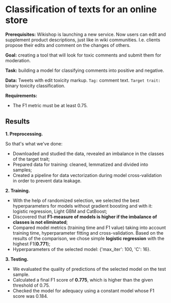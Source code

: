 # Classification of texts for an online store

**Prerequisites:** Wikishop is launching a new service. Now users can edit and supplement product descriptions, just like in wiki communities. I.e. clients propose their edits and comment on the changes of others.

**Goal:** creating a tool that will look for toxic comments and submit them for moderation.

**Task:** building a model for classifying comments into positive and negative.

**Data:** Tweets with edit toxicity markup. ```Tag:``` comment text. ```Target trait:``` binary toxicity classification.

**Requirements:**

* The F1 metric must be at least 0.75.

## Results

**1. Preprocessing.**

So that's what we've done: 

* Downloaded and studied the data, revealed an imbalance in the classes of the target trait;
* Prepared data for training: cleaned, lemmatized and divided into samples;
* Created a pipeline for data vectorization during model cross-validation in order to prevent data leakage.

**2. Training.**

* With the help of randomized selection, we selected the best hyperparameters for models without gradient boosting and with it: logistic regression, Light GBM and CatBoost;
* Discovered that **F1-measure of models is higher if the imbalance of classes is not eliminated**;
* Compared model metrics (training time and F1 value) taking into account training time, hyperparameter fitting and cross-validation. Based on the results of the comparison, we chose simple **logistic regression** with the highest F1(**0.771**);
* Hyperparameters of the selected model: {'max_iter': 100, 'C': 16}.

**3. Testing.**

* We evaluated the quality of predictions of the selected model on the test sample.
* Calculated a final F1 score of **0.775**, which is higher than the given threshold of 0.75.
* Checked the model for adequacy using a constant model whose F1 score was 0.184.
